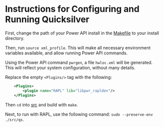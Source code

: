 # Instructions for Configuring and Running Quicksilver

First, change the path of your Power API install in the [Makefile](./src/Makefile) to your install directory.

Then, run `source xml_profile`. This will make all necessary environment variables available, and allow running Power API commands.

Using the Power API command `pwrgen`, a file `hwloc.xml` will be generated. This will reflect your system configuration, without many details.

Replace the empty `<Plugins/>` tag with the following:
```xml
    <Plugins>
        <plugin name="RAPL" lib="libpwr_rapldev"/>
    </Plugins>
```

Then `cd` into [src](./src/) and build with `make`.

Next, to run with RAPL, use the following command: `sudo --preserve-env ./src/qs`.
